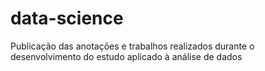 # data-science
Publicação das anotações e trabalhos realizados durante o desenvolvimento do estudo aplicado à análise de dados 
